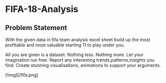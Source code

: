 # FIFA-18-Analysis

## Problem Statement
With the given data in fifa team analysis excel sheet build up the most profitable and most valuable starting 11 to play under you.


All you are given is a dataset. Nothing less. Nothing more. Let your imagination run free.
Report any interesting trends,patterns,insights you find. Create stunning visualisations,
animations to support your arguments.

[!img][/fifa.png]

